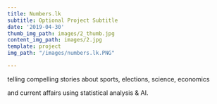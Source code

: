 ```yaml
---
title: Numbers.lk
subtitle: Optional Project Subtitle
date: '2019-04-30'
thumb_img_path: images/2_thumb.jpg
content_img_path: images/2.jpg
template: project
img_path: "/images/numbers.lk.PNG"

---
```

telling compelling stories about sports, elections, science, economics 

 and current affairs using statistical analysis & AI.